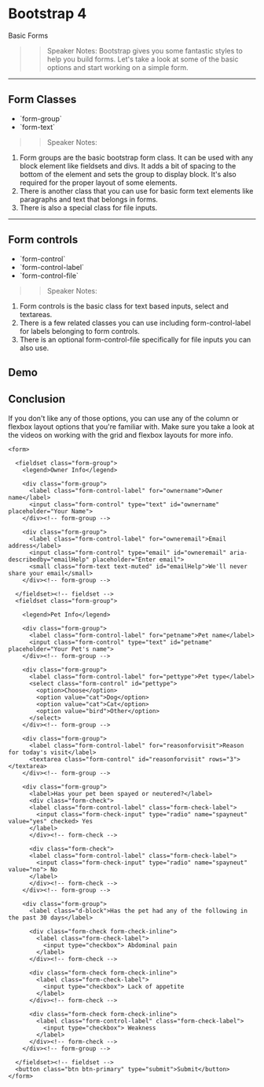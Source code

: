 <!-- .slide: data-state="title" -->
# Bootstrap 4
Basic Forms

>> Speaker Notes:
Bootstrap gives you some fantastic styles to help you build forms. Let's take a look at some of the basic options and start working on a simple form.

---

<!-- .slide: data-state="hasicon" -->

## <i class="fa fa-check-square-o"></i> Form Classes

<ul>
	<li class="fragment">`form-group`</li>
	<li class="fragment">`form-text`</li>
</ul>

>> Speaker Notes:
1. Form groups are the basic bootstrap form class. It can be used with any block element like fieldsets and divs. It adds a bit of spacing to the bottom of the element and sets the group to display block. It's also required for the proper layout of some elements.
1. There is another class that you can use for basic form text elements like paragraphs and text that belongs in forms.
1. There is also a special class for file inputs.
---

<!-- .slide: data-state="hasicon" -->

## <i class="fa fa-check-square-o"></i> Form controls

<ul>
	<li class="fragment">`form-control`</li>
	<li class="fragment">`form-control-label`</li>
	<li class="fragment">`form-control-file`</li>
</ul>

>> Speaker Notes:
1. Form controls is the basic class for text based inputs, select and textareas.
1. There is a few related classes you can use including form-control-label for labels belonging to form controls.
1. There is an optional form-control-file specifically for file inputs you can also use.


## Demo

## Conclusion
If you don't like any of those options, you can use any of the column or flexbox layout options that you're familiar with. Make sure you take a look at the videos on working with the grid and flexbox layouts for more info.

```
<form>

  <fieldset class="form-group">
    <legend>Owner Info</legend>

    <div class="form-group">
      <label class="form-control-label" for="ownername">Owner name</label>
      <input class="form-control" type="text" id="ownername" placeholder="Your Name">
    </div><!-- form-group -->

    <div class="form-group">
      <label class="form-control-label" for="owneremail">Email address</label>
      <input class="form-control" type="email" id="owneremail" aria-describedby="emailHelp" placeholder="Enter email">
      <small class="form-text text-muted" id="emailHelp">We'll never share your email</small>
    </div><!-- form-group -->

  </fieldset><!-- fieldset -->
  <fieldset class="form-group">

    <legend>Pet Info</legend>

    <div class="form-group">
      <label class="form-control-label" for="petname">Pet name</label>
      <input class="form-control" type="text" id="petname" placeholder="Your Pet's name">
    </div><!-- form-group -->

    <div class="form-group">
      <label class="form-control-label" for="pettype">Pet type</label>
      <select class="form-control" id="pettype">
        <option>Choose</option>
        <option value="cat">Dog</option>
        <option value="cat">Cat</option>
        <option value="bird">Other</option>
      </select>
    </div><!-- form-group -->

    <div class="form-group">
      <label class="form-control-label" for="reasonforvisit">Reason for today's visit</label>
      <textarea class="form-control" id="reasonforvisit" rows="3"></textarea>
    </div><!-- form-group -->

    <div class="form-group">
      <label>Has your pet been spayed or neutered?</label>
      <div class="form-check">
      <label class="form-control-label" class="form-check-label">
        <input class="form-check-input" type="radio" name="spayneut" value="yes" checked> Yes
      </label>
      </div><!-- form-check -->

      <div class="form-check">
      <label class="form-control-label" class="form-check-label">
        <input class="form-check-input" type="radio" name="spayneut" value="no"> No
      </label>
      </div><!-- form-check -->
    </div><!-- form-group -->

    <div class="form-group">
      <label class="d-block">Has the pet had any of the following in the past 30 days</label>

      <div class="form-check form-check-inline">
        <label class="form-check-label">
          <input type="checkbox"> Abdominal pain
        </label>
      </div><!-- form-check -->

      <div class="form-check form-check-inline">
        <label class="form-check-label">
          <input type="checkbox"> Lack of appetite
        </label>
      </div><!-- form-check -->

      <div class="form-check form-check-inline">
        <label class="form-control-label" class="form-check-label">
          <input type="checkbox"> Weakness
        </label>
      </div><!-- form-check -->
    </div><!-- form-group -->

  </fieldset><!-- fieldset -->
  <button class="btn btn-primary" type="submit">Submit</button>
</form>


```